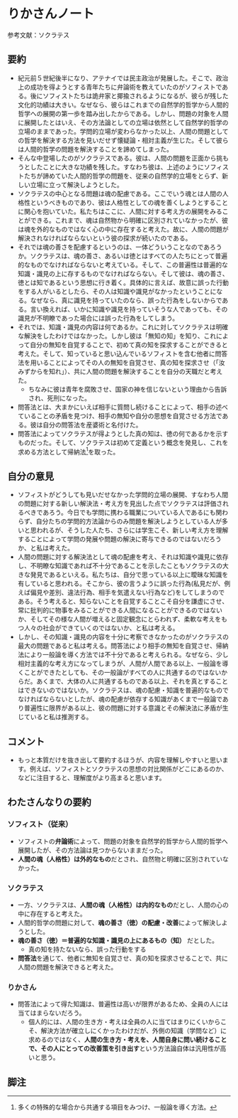 # りかさんノート
参考文献：ソクラテス

## 要約
- 紀元前５世紀後半になり、アテナイでは民主政治が発展した。そこで、政治上の成功を得ようとする青年たちに弁論術を教えていたのがソフィストである。後にソフィストたちは詭弁家と揶揄されるようになるが、彼らが残した文化的功績は大きい。なぜなら、彼らはこれまでの自然学的哲学から人間的哲学への展開の第一歩を踏み出したからである。しかし、問題の対象を人間に展開したとはいえ、その方法論としての立場は依然として自然学的哲学の立場のままであった。学問的立場が変わらなかった以上、人間の問題としての哲学を解決する方法を見いだせず懐疑論・相対主義が生じた。そして彼らは人間的哲学の問題を解決することを諦めてしまった。 
- そんな中登場したのがソクラテスである。彼は、人間の問題を正面から挑もうとしたことに大きな功績を残した。すなわち彼は、上述のようにソフィストたちが諦めていた人間的哲学の問題を、従来の自然学的立場をとらず、新しい立場に立って解決しようとした。 
- ソクラテスの中心となる問題は魂の配慮である。ここでいう魂とは人間の人格性というべきものであり、彼は人格性としての魂を善くしようとすることに関心を抱いていた。私たちはここに、人間に対する考え方の展開をみることができる。これまで、魂は自然物から明確に区別されていなかったが、彼は魂を外的なものではなく心の中に存在すると考えた。故に、人間の問題が解決されなければならないという彼の探求が続いたのである。
- それでは魂の善さを配慮するというのは、一体どういうことなのであろうか。ソクラテスは、魂の善さ、あるいは徳とはすべての人たちにとって普遍的なものでなければならないと考えている。そして、この普遍性は普遍的な知識・識見の上に存するものでなければならない。そして彼は、魂の善さ、徳とは知であるという思想に行き着く。具体的に言えば、故意に誤った行動をする人がいるとしたら、その人は知識や識見がなかったということになる。なぜなら、真に識見を持っていたのなら、誤った行為をしないからである。言い換えれば、いかに知識や識見を持っていそうな人であっても、その識見が不明瞭であった場合には誤った行為をしてしまう。 
- それでは、知識・識見の内容は何であるか。これに対してソクラテスは明確な解決をしたわけではなかった。しかし彼は「無知の知」を知り、これによって自分の無知を自覚することで、初めて真の知を探求することができると考えた。そして、知っていると思い込んでいるソフィストを含む他者に問答法を用いることによってその人の無知を自覚させ、真の知を探求させ（「汝みずからを知れ」）、共に人間の問題を解決することを自分の天職だと考えた。
	- ちなみに彼は青年を腐敗させ、国家の神を信じないという理由から告訴され、死刑になった。
- 問答法とは、大まかにいえば相手に質問し続けることによって、相手の述べていることの矛盾を見つけ、相手の無知や自分の思想を自覚させる方法である。彼は自分の問答法を産婆術と名付けた。
- 問答法によってソクラテスが得ようとした真の知は、徳の何であるかを示すものだった。そして、ソクラテスは初めて定義という概念を発見し、これを求める方法として帰納法[^foot1]を取った。 



## 自分の意見
- ソフィストがどうしても見いだせなかった学問的立場の展開、すなわち人間の問題に対する新しい解決法・考え方を見出した点でソクラテスは評価されるべきであろう。今日でも学問に携わる職業についている人であるにも関わらず、自分たちの学問的方法論からのみ問題を解決しようとしている人が多いと思われるが、そうした人たち、さらには学生こそ、新しい考え方を理解することによって学問の発展や問題の解決に寄与できるのではないだろうか、と私は考えた。 
- 人間の問題に対する解決法として魂の配慮を考え、それは知識や識見に依存し、不明瞭な知識であれば不十分であることを示したこともソクラテスの大きな発見であるといえる。私たちは、自分で思っている以上に曖昧な知識を有していると思われる。そこから、彼の言うように誤った行為(私見だが、例えば偏見や差別、違法行為、相手を気遣えない行為など)をしてしまうのである。そう考えると、知らないことを自覚することこそ自分を謙虚にさせ、常に批判的に物事をみることができる人間になることができるのではないか、そしてその様な人間が増えると固定観念にとらわれず、柔軟な考えをもつ人々の社会ができていくのではないか、と私は考える。 
- しかし、その知識・識見の内容を十分に考察できなかったのがソクラテスの最大の問題であると私は考える。問答法により相手の無知を自覚させ、帰納法により一般論を導く方法では不十分であると考えられる。なぜなら、少し相対主義的な考え方になってしまうが、人間が人間である以上、一般論を導くことができたとしても、その一般論がすべての人に共通するのではないからだ。あくまで、大体の人に共通するものである以上、それを真とすることはできないのではないか。ソクラテスは、魂の配慮・知識を普遍的なものでなければならないとしたが、魂の配慮が依存する知識があくまで一般論であり普遍性に限界がある以上、彼の問題に対する意識とその解決法に矛盾が生じていると私は推測する。 


## コメント
- もっと本質だけを抜き出して要約するほうが、内容を理解しやすいと思います。例えば、ソフィストとソクラテスの思想の対比関係がどこにあるのか、などに注目すると、理解度がより高まると思います。


## わたさんなりの要約
### ソフィスト（従来）
- ソフィストの**弁論術**によって、問題の対象を自然学的哲学から人間的哲学へ展開したが、その方法論は見つからないままだった。
- **人間の魂（人格性）は外的なもの**だとされ、自然物と明確に区別されていなかった。

### ソクラテス
- 一方、ソクラテスは、**人間の魂（人格性）は内的なもの**だとし、人間の心の中に存在すると考えた。
- 人間的哲学の問題に対して、**魂の善さ（徳）の配慮・改善**によって解決しようとした。 
- **魂の善さ（徳）＝普遍的な知識・識見の上にあるもの（知）** だとした。
	- 真の知を持たないなら、誤った行動をする
- **問答法**を通じて、他者に無知を自覚させ、真の知を探求させることで、共に人間の問題を解決できると考えた。

### りかさん
- 問答法によって得た知識は、普遍性は高いが限界があるため、全員の人には当てはまらないだろう。
	- 個人的には、人間の生き方・考えは全員の人に当てはまりにくいからこそ、解決方法が確立しにくかったわけだが、外側の知識（学問など）に求めるのではなく、**人間の生き方・考えを、人間自身に問い続けることで、その人にとっての改善策を引き出す**という方法論自体は汎用性が高いと思う。


## 脚注
[^foot1]: 多くの特殊的な場合から共通する項目をみつけ、一般論を導く方法。
